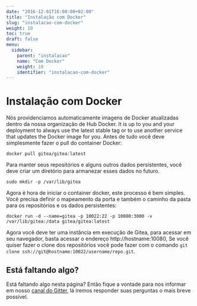 ```yaml
---
date: "2016-12-01T16:00:00+02:00"
title: "Instalação com Docker"
slug: "instalacao-com-docker"
weight: 10
toc: true
draft: false
menu:
  sidebar:
    parent: "instalacao"
    name: "Com Docker"
    weight: 10
    identifier: "instalacao-com-docker"
---
```


# Instalação com Docker

Nós providenciamos automaticamente imagens de Docker atualizadas dentro da nossa organização de Hub Docker. It is up to you and your deployment to always use the latest stable tag or to use another service that updates the Docker image for you. Antes de tudo você deve simplesmente fazer o pull do container Docker:

```
docker pull gitea/gitea:latest
```

Para manter seus repositórios e alguns outros dados persistentes, você deve criar um diretório para armanezar esses dados no futuro.

```
sudo mkdir -p /var/lib/gitea
```

Agora é hora de iniciar o container docker, este processo é bem simples. Você precisa definir o mapeamento da porta e também o caminho da pasta para os repositórios e os dados persistentes:

```
docker run -d --name=gitea -p 10022:22 -p 10080:3000 -v /var/lib/gitea:/data gitea/gitea:latest
```

Agora você deve ter uma instância em execução de Gitea, para acessar em seu navegador, basta acessar o endereço http://hostname:10080, Se você quiser fazer o clone dos repositórios você pode fazer com o comando `git clone ssh://git@hostname:10022/username/repo.git`.

## Está faltando algo?

Está faltando algo nesta página? Então fique a vontade para nos informar em nosso [canal do Gitter](https://gitter.im/go-gitea/gitea/), lá iremos responder suas perguntas o mais breve possível.
